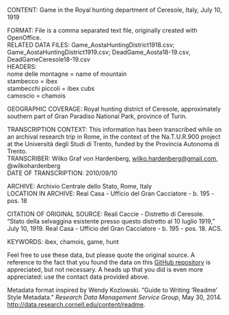 CONTENT: Game in the Royal hunting department of Ceresole, Italy, July 10, 1919  

FORMAT: File is a comma separated text file, originally created with OpenOffice.   
RELATED DATA FILES: Game_AostaHuntingDistrict1918.csv; Game_AostaHuntingDistrict1919.csv; DeadGame_Aosta18-19.csv, DeadGameCeresole18-19.csv  
HEADERS:  
  nome delle montagne = name of mountain  
  stambecco = ibex  
  stambecchi piccoli = ibex cubs  
  camoscio = chamois  

GEOGRAPHIC COVERAGE: Royal hunting district of Ceresole, approximately southern part of Gran Paradiso National Park, province of Turin.  

TRANSCRIPTION CONTEXT: This information has been transcribed while on an archival research trip in Rome, in the context of the Na.T.U.R.900 project at the Università degli Studi di Trento, funded by the Provincia Autonoma di Trento.  
TRANSCRIBER: Wilko Graf von Hardenberg, wilko.hardenberg@gmail.com, @wilkohardenberg  
DATE OF TRANSCRIPTION: 2010/09/10  

ARCHIVE: Archivio Centrale dello Stato, Rome, Italy  
LOCATION IN ARCHIVE: Real Casa - Ufficio del Gran Cacciatore - b. 195 - pos. 18  

CITATION OF ORIGINAL SOURCE: Reali Caccie - Distretto di Ceresole. “Stato della selvaggina esistente presso questo distretto al 10 luglio 1919,” July 10, 1919. Real Casa - Ufficio del Gran Cacciatore - b. 195 - pos. 18. ACS.  

KEYWORDS: ibex, chamois, game, hunt  

Feel free to use these data, but please quote the original source. A reference to the fact that you found the data on this [GitHub repository](https://github.com/wilkohardenberg/data) is appreciated, but not necessary. A heads up that you did is even more appreciated: use the contact data provided above.  

Metadata format inspired by Wendy Kozlowski. “Guide to Writing ‘Readme’ Style Metadata.” _Research Data Management Service Group_, May 30, 2014. http://data.research.cornell.edu/content/readme.  


